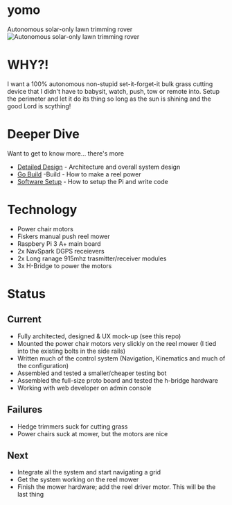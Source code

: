 # yomo
Autonomous solar-only lawn trimming rover
![Autonomous solar-only lawn trimming rover](resources/yomo.jpg)

# WHY?!

I want a 100% autonomous non-stupid set-it-forget-it bulk grass cutting device that I didn't have to babysit, watch, push, tow or remote into.  Setup the perimeter and let it do its thing so long as the sun is shining and the good Lord is scything!

# Deeper Dive

Want to get to know more... there's more

* [Detailed Design](Design.md) - Architecture and overall system design
* [Go Build](Build.md) -Build - How to make a reel power
* [Software Setup](Setup.md) - How to setup the Pi and write code

# Technology

- Power chair motors
- Fiskers manual push reel mower
- Raspbery Pi 3 A+ main board
- 2x NavSpark DGPS receievers
- 2x Long ranage 915mhz trasmitter/receiver modules
- 3x H-Bridge to power the motors

# Status

## Current
- Fully architected, designed & UX mock-up (see this repo)
- Mounted the power chair motors very slickly on the reel mower (I tied into the existing bolts in the side rails)
- Written much of the control system (Navigation, Kinematics and much of the configuration)
- Assembled and tested a smaller/cheaper testing bot
- Assembled the full-size proto board and tested the h-bridge hardware
- Working with web developer on admin console

## Failures
- Hedge trimmers suck for cutting grass
- Power chairs suck at mower, but the motors are nice

## Next
- Integrate all the system and start navigating a grid 
- Get the system working on the reel mower
- Finish the mower hardware; add the reel driver motor.  This will be the last thing
